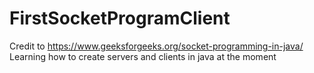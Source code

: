 # FirstSocketProgramClient
Credit to https://www.geeksforgeeks.org/socket-programming-in-java/
Learning how to create servers and clients in java at the moment
